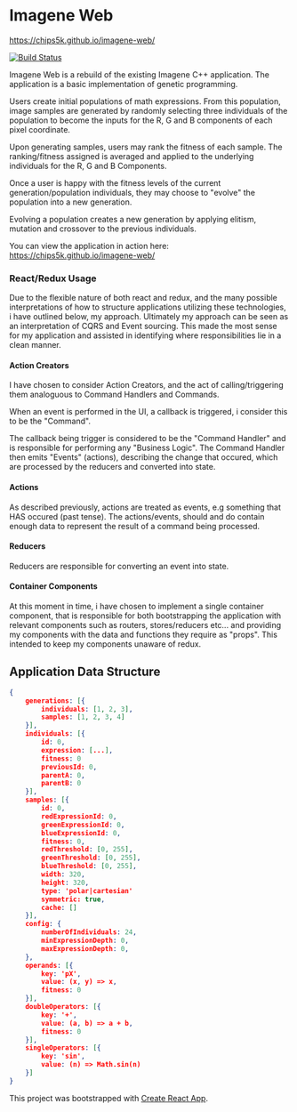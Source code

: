 # Imagene Web

https://chips5k.github.io/imagene-web/

[![Build Status](https://travis-ci.org/chips5k/imagene-web.svg?branch=master)](https://travis-ci.org/chips5k/imagene-web)

Imagene Web is a rebuild of the existing Imagene C++ application.
The application is a basic implementation of genetic programming.

Users create initial populations of math expressions.
From this population, image samples are generated by randomly selecting three individuals of the population to become the inputs for the R, G and B components of each pixel coordinate.

Upon generating samples, users may rank the fitness of each sample. The ranking/fitness assigned is averaged and applied to the underlying individuals for the R, G and B Components.

Once a user is happy with the fitness levels of the current generation/population individuals, they may choose to "evolve" the population into a new generation.

Evolving a population creates a new generation by applying elitism, mutation and crossover to the previous individuals. 

You can view the application in action here: 
https://chips5k.github.io/imagene-web/

### React/Redux Usage
Due to the flexible nature of both react and redux, and the many possible interpretations of how to structure applications utilizing these technologies, i have outlined below, my approach. Ultimately my approach can be seen as an interpretation of CQRS and Event sourcing. This made the most sense for my application and assisted in identifying where responsibilities lie in a clean manner.

#### Action Creators
I have chosen to consider Action Creators, and the act of calling/triggering them analoguous to Command Handlers and Commands.

When an event is performed in the UI, a callback is triggered, i consider this to be the "Command".

The callback being trigger is considered to be the "Command Handler" and is responsible for performing any "Business Logic". The Command Handler then emits "Events" (actions), describing the change that occured, which are processed by the reducers and converted into state. 

#### Actions
As described previously, actions are treated as events, e.g something that HAS occured (past tense). The actions/events, should and do contain enough data to represent the result of a command being processed.

#### Reducers
Reducers are responsible for converting an event into state.


#### Container Components
At this moment in time, i have chosen to implement a single container component, that is responsible for both bootstrapping the application with relevant components such as routers, stores/reducers etc... and providing my components with the data and functions they require as "props". This intended to keep my components unaware of redux.


## Application Data Structure

```json
{
    generations: [{
        individuals: [1, 2, 3],
        samples: [1, 2, 3, 4]
    }],
    individuals: [{
        id: 0,
        expression: [...],
        fitness: 0
        previousId: 0,
        parentA: 0,
        parentB: 0
    }],
    samples: [{
        id: 0,
        redExpressionId: 0,
        greenExpressionId: 0,
        blueExpressionId: 0,
        fitness: 0,
        redThreshold: [0, 255],
        greenThreshold: [0, 255],
        blueThreshold: [0, 255],
        width: 320,
        height: 320,
        type: 'polar|cartesian'
        symmetric: true,
        cache: []
    }],
    config: {
        numberOfIndividuals: 24,
        minExpressionDepth: 0,
        maxExpressionDepth: 0,
    },
    operands: [{
        key: 'pX',
        value: (x, y) => x,
        fitness: 0
    }],
    doubleOperators: [{
        key: '+',
        value: (a, b) => a + b,
        fitness: 0
    }],
    singleOperators: [{
        key: 'sin',
        value: (n) => Math.sin(n)
    }]
}
```

    

This project was bootstrapped with [Create React App](https://github.com/facebookincubator/create-react-app).